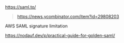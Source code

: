 https://saml.to/
> https://news.ycombinator.com/item?id=29808203

AWS SAML signature limitation

https://nodauf.dev/p/practical-guide-for-golden-saml/
